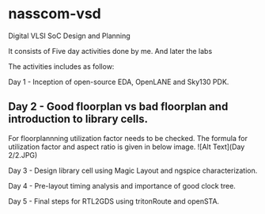 # nasscom-vsd

Digital VLSI SoC Design and Planning

It consists of Five day activities done by me. And later the labs 

The activities includes as follow:

Day 1 - Inception of open-source EDA, OpenLANE and Sky130 PDK.

## Day 2 - Good floorplan vs bad floorplan and introduction to library cells.  
For floorplannning utilization factor needs to be checked. The formula for utilization factor and aspect ratio is given in below image.
![Alt Text](Day 2/2.JPG)

Day 3 - Design library cell using Magic Layout and ngspice characterization.

Day 4 - Pre-layout timing analysis and importance of good clock tree.

Day 5 - Final steps for RTL2GDS using tritonRoute and openSTA.
